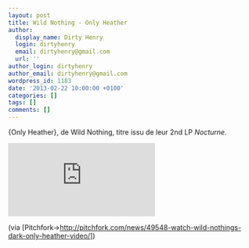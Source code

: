 ```yaml
---
layout: post
title: Wild Nothing - Only Heather
author:
  display_name: Dirty Henry
  login: dirtyhenry
  email: dirtyhenry@gmail.com
  url: ''
author_login: dirtyhenry
author_email: dirtyhenry@gmail.com
wordpress_id: 1183
date: '2013-02-22 10:00:00 +0100'
categories: []
tags: []
comments: []
---
```

{Only Heather}, de Wild Nothing, titre issu de leur 2nd LP *Nocturne*.

<div style="width: 560px; max-width: 100%">
<iframe src="http://www.youtube.com/embed/fD8Reb-zHXA" frameborder="0" allowfullscreen></iframe>
</div>

(via [Pitchfork->http://pitchfork.com/news/49548-watch-wild-nothings-dark-only-heather-video/])
